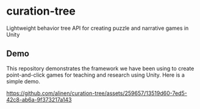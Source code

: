 # curation-tree
Lightweight behavior tree API for creating puzzle and narrative games in Unity

## Demo

This repository demonstrates the framework we have been using to create point-and-click games for teaching and research using Unity. Here is a simple demo.

https://github.com/alinen/curation-tree/assets/259657/13519d60-7ed5-42c8-ab6a-9f373217a143

